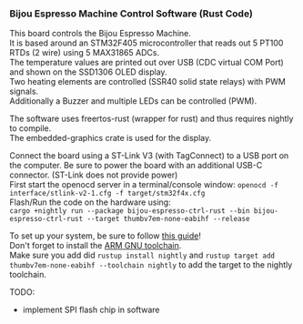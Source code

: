 ### Bijou Espresso Machine Control Software (Rust Code)

This board controls the Bijou Espresso Machine.  
It is based around an STM32F405 microcontroller that reads out 5 PT100 RTDs (2 wire) using 5 MAX31865 ADCs.  
The temperature values are printed out over USB (CDC virtual COM Port) and shown on the SSD1306 OLED display.  
Two heating elements are controlled (SSR40 solid state relays) with PWM signals.  
Additionally a Buzzer and multiple LEDs can be controlled (PWM).  

The software uses freertos-rust (wrapper for rust) and thus requires nightly to compile.  
The embedded-graphics crate is used for the display.

Connect the board using a ST-Link V3 (with TagConnect) to a USB port on the computer. Be sure to power the board with an additional USB-C connector. (ST-Link does not provide power)  
First start the openocd server in a terminal/console window:
```openocd -f interface/stlink-v2-1.cfg -f target/stm32f4x.cfg```   
Flash/Run the code on the hardware using:  
```cargo +nightly run --package bijou-espresso-ctrl-rust --bin bijou-espresso-ctrl-rust --target thumbv7em-none-eabihf --release```  

To set up your system, be sure to follow [this guide](https://docs.rust-embedded.org/discovery/f3discovery/03-setup/index.html)!  
Don't forget to install the [ARM GNU toolchain](https://developer.arm.com/downloads/-/arm-gnu-toolchain-downloads).  
Make sure you add did 
```rustup install nightly``` and
```rustup target add thumbv7em-none-eabihf --toolchain nightly``` to add the target to the nightly toolchain.  

TODO:
- implement SPI flash chip in software
